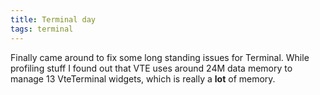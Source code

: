 ```yaml
---
title: Terminal day
tags: terminal
---
```


Finally came around to fix some long standing issues for Terminal. While profiling stuff I found out that VTE uses around 24M data memory to manage 13 VteTerminal widgets, which is really a <b>lot</b> of memory.
